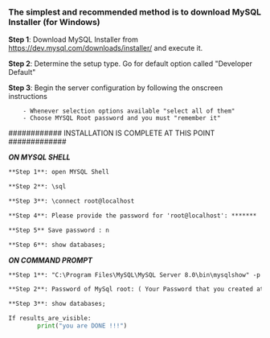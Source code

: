 
### The simplest and recommended method is to download MySQL Installer (for Windows)

**Step 1**: Download MySQL Installer from https://dev.mysql.com/downloads/installer/ and execute it.

**Step 2**: Determine the setup type. Go for default option called "Developer Default"

**Step 3**: Begin the server configuration by following the onscreen instructions

        - Whenever selection options available "select all of them"
        - Choose MYSQL Root password and you must "remember it"
        

############ INSTALLATION IS COMPLETE AT THIS POINT #############

***************ON MYSQL SHELL***************

```markdown
**Step 1**: open MYSQL Shell

**Step 2**: \sql

**Step 3**: \connect root@localhost

**Step 4**: Please provide the password for 'root@localhost': *******

**Step 5** Save password : n

**Step 6**: show databases;
```


*******************ON COMMAND PROMPT*******************

```markdown
**Step 1**: "C:\Program Files\MySQL\MySQL Server 8.0\bin\mysqlshow" -p

**Step 2**: Password of MySql root: ( Your Password that you created at installation time )

**Step 3**: show databases;
```

```python
If results_are_visible:
        print("you are DONE !!!")     
```
